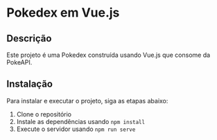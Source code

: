 # Pokedex em Vue.js

## Descrição

Este projeto é uma Pokedex construída usando Vue.js que consome da PokeAPI.

## Instalação

Para instalar e executar o projeto, siga as etapas abaixo:

1. Clone o repositório
2. Instale as dependências usando `npm install`
3. Execute o servidor usando `npm run serve`
